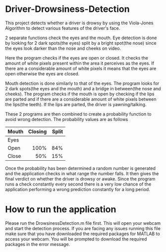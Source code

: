 # Driver-Drowsiness-Detection
This project detects whether a driver is drowsy by using the Viola-Jones Algorithm to detect various features of the driver's face.

2 separate functions check the eyes and the mouth. Eye detection is done by looking for 2 dark spots(the eyes) split by a bright spot(the nose) since the eyes look darker than the nose and cheeks on video.

Here the program checks if the eyes are open or closed. It checks the amount of white pixels present within the area it perceives as the eyes. If there are a considerable amount of white pixels it means that the eyes are open otherwise the eyes are closed.

Mouth detection is done similarly to that of the eyes. The program looks for 2 dark spots(the eyes and the mouth) and a bridge in between(the nose and cheeks). The program checks if the mouth is open by checking if the lips are parted and if there are a considerable amount of white pixels between the lips(the teeth). If the lips are parted, the driver is yawning/talking.

These 2 programs are then combined to create a probability function to avoid wrong detection. The probability values are as follows

| Mouth  | Closing | Split |
|--------|--------:|------:|
| Eyes   |         |       |
| Open   |  100%   |  84%  |
| Close  |   50%   |  15%  |

Once the probability has been determined a random number is generated and the application checks in what range the number falls. It then gives the final verdict on whether the driver is drowsy or awake. Since the program runs a check constantly every second there is a very low chance of the application performing a wrong prediction constantly for a long period.

# How to run the application
Please run the DrowsinessDetection.m file first. This will open your webcam and start the detection process.
If you are facing any issues running this file make sure that you have downloaded the required packages for MATLAB to access your webcam.
You will be prompted to download the required packages in the error message.
